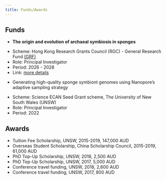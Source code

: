 ```yaml
---
title: Funds/Awards
---
```



## Funds

+ **The origin and evolution of archaeal symbiosis in sponges**

- Scheme: Hong Kong Research Grants Council (RGC) - General Research Fund [(GRF)](https://www.ugc.edu.hk/eng/rgc/funding_opport/grf/)
- Role: Principal Investigator
- Period: 2026 - 2028
- Link: [more details](https://cerg1.ugc.edu.hk/cergprod/scrrm00542.jsp?proj_id=16103925&old_proj_id=null&proj_title=&isname=&ioname=weizhi&institution=&subject=&pages=1&year=&theSubmit=16103925)
+ Generating high-quality sponge symbiont genomes using Nanopore’s adaptive sampling strategy

- Scheme: Science ECAN Seed Grant scheme, The University of New South Wales (UNSW)
- Role: Principal Investigator
- Period: 2022 


## Awards

- Tuition Fee Scholarship, UNSW, 2015-2019, 147,000 AUD
- Overseas Student Scholarship, China Scholarship Council, 2015-2019, 61,000 AUD
- PhD Top-Up Scholarship, UNSW, 2018, 2,500 AUD
- PhD Top-Up Scholarship, UNSW, 2017, 5,000 AUD
- Conference travel funding, UNSW, 2018, 2,600 AUD
- Conference travel funding, UNSW, 2017, 800 AUD
